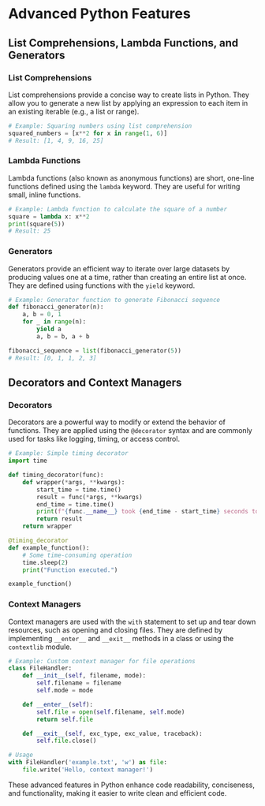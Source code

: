 # Advanced Python Features

## List Comprehensions, Lambda Functions, and Generators

### List Comprehensions
List comprehensions provide a concise way to create lists in Python. They allow you to generate a new list by applying an expression to each item in an existing iterable (e.g., a list or range).

```python
# Example: Squaring numbers using list comprehension
squared_numbers = [x**2 for x in range(1, 6)]
# Result: [1, 4, 9, 16, 25]
```

### Lambda Functions
Lambda functions (also known as anonymous functions) are short, one-line functions defined using the `lambda` keyword. They are useful for writing small, inline functions.

```python
# Example: Lambda function to calculate the square of a number
square = lambda x: x**2
print(square(5))
# Result: 25
```

### Generators
Generators provide an efficient way to iterate over large datasets by producing values one at a time, rather than creating an entire list at once. They are defined using functions with the `yield` keyword.

```python
# Example: Generator function to generate Fibonacci sequence
def fibonacci_generator(n):
    a, b = 0, 1
    for _ in range(n):
        yield a
        a, b = b, a + b

fibonacci_sequence = list(fibonacci_generator(5))
# Result: [0, 1, 1, 2, 3]
```

## Decorators and Context Managers

### Decorators
Decorators are a powerful way to modify or extend the behavior of functions. They are applied using the `@decorator` syntax and are commonly used for tasks like logging, timing, or access control.

```python
# Example: Simple timing decorator
import time

def timing_decorator(func):
    def wrapper(*args, **kwargs):
        start_time = time.time()
        result = func(*args, **kwargs)
        end_time = time.time()
        print(f"{func.__name__} took {end_time - start_time} seconds to execute.")
        return result
    return wrapper

@timing_decorator
def example_function():
    # Some time-consuming operation
    time.sleep(2)
    print("Function executed.")

example_function()
```

### Context Managers
Context managers are used with the `with` statement to set up and tear down resources, such as opening and closing files. They are defined by implementing `__enter__` and `__exit__` methods in a class or using the `contextlib` module.

```python
# Example: Custom context manager for file operations
class FileHandler:
    def __init__(self, filename, mode):
        self.filename = filename
        self.mode = mode

    def __enter__(self):
        self.file = open(self.filename, self.mode)
        return self.file

    def __exit__(self, exc_type, exc_value, traceback):
        self.file.close()

# Usage
with FileHandler('example.txt', 'w') as file:
    file.write('Hello, context manager!')
```

These advanced features in Python enhance code readability, conciseness, and functionality, making it easier to write clean and efficient code.
